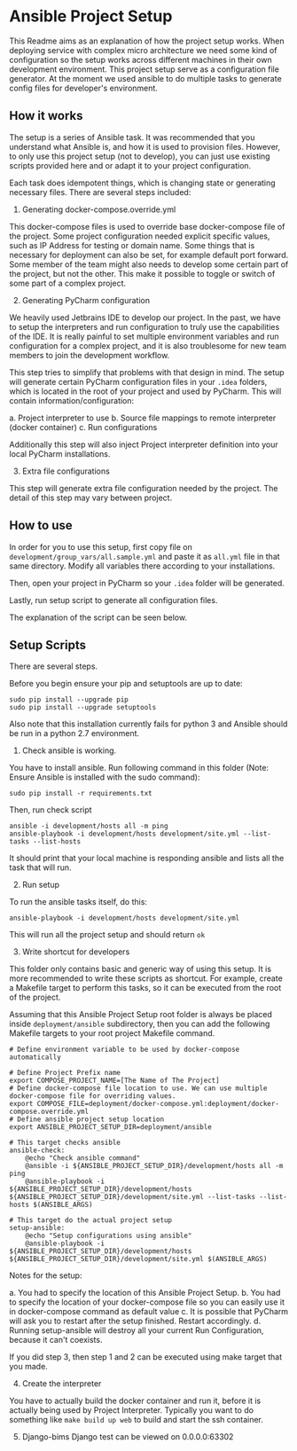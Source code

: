 # Ansible Project Setup

This Readme aims as an explanation of how the project setup works.
When deploying service with complex micro architecture we need some kind
of configuration so the setup works across different machines in their own
development environment. This project setup serve as a configuration file
generator. At the moment we used ansible to do multiple tasks to generate
config files for developer's environment.

## How it works

The setup is a series of Ansible task. It was recommended that you
understand what Ansible is, and how it is used to provision files.
However, to only use this project setup (not to develop), you can just
use existing scripts provided here and or adapt it to your project
configuration.

Each task does idempotent things, which is changing state or generating
necessary files. There are several steps included:

1. Generating docker-compose.override.yml

This docker-compose files is used to override base docker-compose file
of the project. Some project configuration needed explicit specific values,
such as IP Address for testing or domain name. Some things that is
necessary for deployment can also be set, for example default port forward.
Some member of the team might also needs to develop some certain part of
the project, but not the other. This make it possible to toggle or switch
of some part of a complex project.

2. Generating PyCharm configuration

We heavily used Jetbrains IDE to develop our project. In the past, we have
to setup the interpreters and run configuration to truly use the capabilities
of the IDE. It is really painful to set multiple environment variables and
run configuration for a complex project, and it is also troublesome for new
team members to join the development workflow.

This step tries to simplify that problems with that design in mind. The
setup will generate certain PyCharm configuration files in your `.idea`
folders, which is located in the root of your project and used by PyCharm.
This will contain information/configuration:

   a. Project interpreter to use
   b. Source file mappings to remote interpreter (docker container)
   c. Run configurations

Additionally this step will also inject Project interpreter definition
into your local PyCharm installations.

3. Extra file configurations

This step will generate extra file configuration needed by the project.
The detail of this step may vary between project.

## How to use

In order for you to use this setup, first copy file on `development/group_vars/all.sample.yml`
and paste it as `all.yml` file in that same directory. Modify all variables
there according to your installations.

Then, open your project in PyCharm so your `.idea` folder will be generated.

Lastly, run setup script to generate all configuration files.

The explanation of the script can be seen below.

## Setup Scripts

There are several steps.

Before you begin ensure your pip and setuptools are up to date:
```
sudo pip install --upgrade pip
sudo pip install --upgrade setuptools
```
Also note that this installation currently fails for python 3 and Ansible 
should be run in a python 2.7 environment.

1. Check ansible is working.

You have to install ansible. Run following command in this folder (Note: 
Ensure Ansible is installed with the sudo command):

```
sudo pip install -r requirements.txt
```

Then, run check script

```
ansible -i development/hosts all -m ping
ansible-playbook -i development/hosts development/site.yml --list-tasks --list-hosts
```

It should print that your local machine is responding ansible and lists
all the task that will run.

2. Run setup

To run the ansible tasks itself, do this:

```
ansible-playbook -i development/hosts development/site.yml
```

This will run all the project setup and should return `ok`

3. Write shortcut for developers

This folder only contains basic and generic way of using this setup.
It is more recommended to write these scripts as shortcut. For example,
create a Makefile target to perform this tasks, so it can be executed
from the root of the project.

Assuming that this Ansible Project Setup root folder is always be placed
inside `deployment/ansible` subdirectory, then you can add the following
Makefile targets to your root project Makefile command.

```
# Define environment variable to be used by docker-compose automatically

# Define Project Prefix name
export COMPOSE_PROJECT_NAME=[The Name of The Project]
# Define docker-compose file location to use. We can use multiple docker-compose file for overriding values.
export COMPOSE_FILE=deployment/docker-compose.yml:deployment/docker-compose.override.yml
# Define ansible project setup location
export ANSIBLE_PROJECT_SETUP_DIR=deployment/ansible

# This target checks ansible
ansible-check:
	@echo "Check ansible command"
	@ansible -i ${ANSIBLE_PROJECT_SETUP_DIR}/development/hosts all -m ping
	@ansible-playbook -i ${ANSIBLE_PROJECT_SETUP_DIR}/development/hosts ${ANSIBLE_PROJECT_SETUP_DIR}/development/site.yml --list-tasks --list-hosts $(ANSIBLE_ARGS)

# This target do the actual project setup
setup-ansible:
	@echo "Setup configurations using ansible"
	@ansible-playbook -i ${ANSIBLE_PROJECT_SETUP_DIR}/development/hosts ${ANSIBLE_PROJECT_SETUP_DIR}/development/site.yml $(ANSIBLE_ARGS)
```


Notes for the setup:

   a. You had to specify the location of this Ansible Project Setup.
   b. You had to specify the location of your docker-compose file so you
      can easily use it in docker-compose command as default value
   c. It is possible that PyCharm will ask you to restart after the setup finished.
      Restart accordingly.
   d. Running setup-ansible will destroy all your current Run Configuration,
      because it can't coexists.

If you did step 3, then step 1 and 2 can be executed using make target
that you made.

4. Create the interpreter

You have to actually build the docker container and run it, before it
is actually being used by Project Interpreter. Typically you want to do
something like `make build up web` to build and start the ssh container.

5. Django-bims Django test can be viewed on 0.0.0.0:63302


